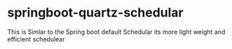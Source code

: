 # springboot-quartz-schedular

This is Simlar to the Spring boot default Schedular its more light weight and efficient schedulear
